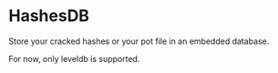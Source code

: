 # HashesDB
Store your cracked hashes or your pot file in an embedded database.

For now, only leveldb is supported.
